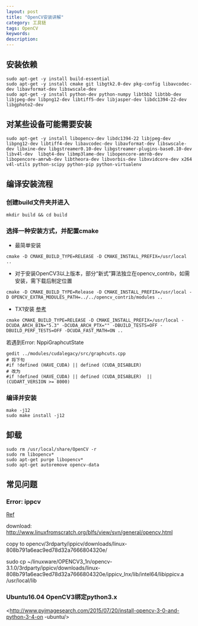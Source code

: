 ```yaml
---
layout: post
title: "OpenCV安装讲解"
category: 工具链
tags: OpenCV
keywords: 
description: 
---
```










## 安装依赖

```
sudo apt-get -y install build-essential
sudo apt-get -y install cmake git libgtk2.0-dev pkg-config libavcodec-dev libavformat-dev libswscale-dev
sudo apt-get -y install python-dev python-numpy libtbb2 libtbb-dev libjpeg-dev libpng12-dev libtiff5-dev libjasper-dev libdc1394-22-dev libgphoto2-dev
```

## 对某些设备可能需要安装

```
sudo apt-get -y install libopencv-dev libdc1394-22 libjpeg-dev libpng12-dev libtiff4-dev libavcodec-dev libavformat-dev libswscale-dev libxine-dev libgstreamer0.10-dev libgstreamer-plugins-base0.10-dev libv4l-dev  libqt4-dev libmp3lame-dev libopencore-amrnb-dev libopencore-amrwb-dev libtheora-dev libvorbis-dev libxvidcore-dev x264 v4l-utils python-scipy python-pip python-virtualenv
```

## 编译安装流程

### 创建build文件夹并进入
```
mkdir build && cd build
```

### 选择一种安装方式，并配置cmake

* 最简单安装

```
cmake -D CMAKE_BUILD_TYPE=RELEASE -D CMAKE_INSTALL_PREFIX=/usr/local ..
```

* 对于安装OpenCV3以上版本，部分“新式”算法独立在opencv_contrib，如需安装，需下载后制定位置

```
cmake -D CMAKE_BUILD_TYPE=Release -D CMAKE_INSTALL_PREFIX=/usr/local -D OPENCV_EXTRA_MODULES_PATH=../../opencv_contrib/modules ..
```

* TX1安装
[参考](http://blog.csdn.net/Jalong_Ma/article/details/52743923)

```
cmake CMAKE_BUILD_TYPE=RELEASE -D CMAKE_INSTALL_PREFIX=/usr/local -DCUDA_ARCH_BIN="5.3" -DCUDA_ARCH_PTX="" -DBUILD_TESTS=OFF -DBUILD_PERF_TESTS=OFF -DCUDA_FAST_MATH=ON ..
```

若遇到Error: NppiGraphcutState

```
gedit ../modules/cudalegacy/src/graphcuts.cpp
# 将下句
#if !defined (HAVE_CUDA) || defined (CUDA_DISABLER)
# 改为
#if !defined (HAVE_CUDA) || defined (CUDA_DISABLER)  || (CUDART_VERSION >= 8000)
```

### 编译并安装
```
make -j12
sudo make install -j12
```

## 卸载

```
sudo rm /usr/local/share/OpenCV -r
sudo rm libopencv*
sudo apt-get purge libopencv*
sudo apt-get autoremove opencv-data
```


## 常见问题
### Error: ippcv
[Ref](http://askubuntu.com/questions/734738/cmake-opencv-installation-issue)

download: <http://www.linuxfromscratch.org/blfs/view/svn/general/opencv.html>

copy to opencv/3rdparty/ippicv/downloads/linux-808b791a6eac9ed78d32a7666804320e/

sudo cp ~/linuxware/OPENCV3_1n/opencv-3.1.0/3rdparty/ippicv/downloads/linux-808b791a6eac9ed78d32a7666804320e/ippicv_lnx/lib/intel64/libippicv.a /usr/local/lib
 
### Ubuntu16.04 OpenCV3绑定python3.x
<http://www.pyimagesearch.com/2015/07/20/install-opencv-3-0-and-python-3-4-on
-ubuntu/>
  

